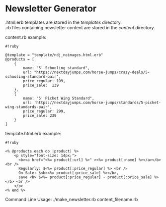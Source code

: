 # Newsletter Generator
.html.erb templates are stored in the *templates* directory.  
.rb files containing newsletter content are stored in the *content* directory.

content.rb example:

```
#!ruby

@template = "template/ndj_noimages.html.erb"
@products = [
    {
        name: "5' Schooling standard",
        url: "https://nextdayjumps.com/horse-jumps/crazy-deals/5-schooling-standard-pair",
        price_regular: 199,
        price_sale:  139
    },
    {
        name: "5' Picket Wing Standard",
        url: 'https://nextdayjumps.com/horse-jumps/standards/5-picket-wing-standards-pair',
        price_regular: 299,
        price_sale: 239
    }
]
```


template.html.erb example:

```
#!ruby

<% @products.each do |product| %>
    <p style="font-size: 14px;">
      <b><a href="<%= product[:url] %>" ><%= product[:name] %></a></b> <br />
      Regularly: $<%= product[:price_regular] %> <br />
      On Sale: $<b><%= product[:price_sale] %></b>,
      save <b> $<%= product[:price_regular] - product[:price_sale] %></b> <br />
    </p>
<% end %>
```


Command Line Usage: ./make_newsletter.rb content_filename.rb